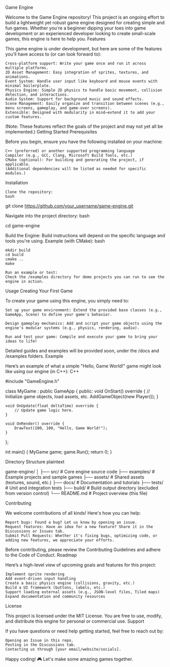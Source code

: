Game Engine

Welcome to the Game Engine repository!
This project is an ongoing effort to build a lightweight yet robust game engine designed for creating simple and fun games. Whether you're a beginner dipping your toes into game development or an experienced developer looking to create small-scale games, this engine is here to help you.
Features

This game engine is under development, but here are some of the features you'll have access to (or can look forward to):

    Cross-platform support: Write your game once and run it across multiple platforms.
    2D Asset Management: Easy integration of sprites, textures, and animations.
    Event System: Handle user input like keyboard and mouse events with minimal boilerplate.
    Physics Engine: Simple 2D physics to handle basic movement, collision detection, and interactions.
    Audio System: Support for background music and sound effects.
    Scene Management: Easily organize and transition between scenes (e.g., menu screens, gameplay, and game-over screens).
    Extensible: Designed with modularity in mind—extend it to add your custom features.

(Note: These features reflect the goals of the project and may not yet all be implemented.)
Getting Started
Prerequisites

Before you begin, ensure you have the following installed on your machine:

    C++ (preferred) or another supported programming language
    Compiler (e.g., GCC, Clang, Microsoft Build Tools, etc.)
    CMake (optional): For building and generating the project, if applicable.
    (Additional dependencies will be listed as needed for specific modules.)

Installation

    Clone the repository:
    bash

git clone https://github.com/your_username/game-engine.git

Navigate into the project directory:
bash

cd game-engine

Build the Engine:
Build instructions will depend on the specific language and tools you're using.
Example (with CMake):
bash

    mkdir build
    cd build
    cmake ..
    make

    Run an example or test:
    Check the /examples directory for demo projects you can run to see the engine in action.

Usage
Creating Your First Game

To create your game using this engine, you simply need to:

    Set up your game environment: Extend the provided base classes (e.g., GameApp, Scene) to define your game's behavior.

    Design gameplay mechanics: Add and script your game objects using the engine's modular systems (e.g., physics, rendering, audio).

    Run and test your game: Compile and execute your game to bring your ideas to life!

Detailed guides and examples will be provided soon, under the /docs and /examples folders.
Example

Here’s an example of what a simple "Hello, Game World!" game might look like using our engine (in C++):
C++

#include "GameEngine.h"

class MyGame : public GameApp {
public:
    void OnStart() override {
        // Initialize game objects, load assets, etc.
        AddGameObject(new Player());
    }

    void OnUpdate(float deltaTime) override {
        // Update game logic here.
    }
    
    void OnRender() override {
        DrawText(100, 100, "Hello, Game World!");
    }
};

int main() {
    MyGame game;
    game.Run();
    return 0;
}

Directory Structure
plaintext

game-engine/
│
├── src/                # Core engine source code
├── examples/           # Example projects and sample games
├── assets/             # Shared assets (textures, sound, etc.)
├── docs/               # Documentation and tutorials
├── tests/              # Unit and integration tests
├── build/              # Build output directory (excluded from version control)
└── README.md           # Project overview (this file)

Contributing

We welcome contributions of all kinds! Here's how you can help:

    Report bugs: Found a bug? Let us know by opening an issue.
    Request features: Have an idea for a new feature? Share it in the Discussions or Issues tab.
    Submit Pull Requests: Whether it's fixing bugs, optimizing code, or adding new features, we appreciate your efforts.

Before contributing, please review the Contributing Guidelines and adhere to the Code of Conduct.
Roadmap

Here’s a high-level view of upcoming goals and features for this project:

    Implement sprite rendering
    Add event-driven input handling
    Create a basic physics engine (collisions, gravity, etc.)
    Build a UI framework (buttons, labels, etc.)
    Support loading external assets (e.g., JSON-level files, Tiled maps)
    Expand documentation and community resources

License

This project is licensed under the MIT License.
You are free to use, modify, and distribute this engine for personal or commercial use.
Support

If you have questions or need help getting started, feel free to reach out by:

    Opening an Issue in this repo.
    Posting in the Discussions tab.
    Contacting us through [your email/website/socials].

Happy coding! 🎮 Let's make some amazing games together.
